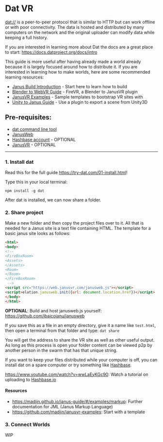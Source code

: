 # Dat VR

[dat://](https://datproject.org) is a peer-to-peer protocol that is similar to HTTP but can work offline or with poor connectivity. The data is hosted and distributed by many computers on the network and the original uploader can modify data while keeping a full history.

If you are interested in learning more about Dat the docs are a great place to start: <https://docs.datproject.org/docs/intro>

This guide is more useful after having already made a world already because it is largely focused around how to distribute it. If you are interested in learning how to make worlds, here are some recommended learning resources:


- [Janus Build Introduction](https://madjin.github.io/janus-guide/#/build/README) - Start here to learn how to build
- [Blender to WebVR Guide](https://madjin.github.io/janus-guide/#/guide/firevr) - FireVR, a Blender to JanusVR plugin 
- [JanusVR Examples](https://github.com/janusvr/janusvr-examples) - Sample templates to bootstrap VR sites with 
- [Unity to Janus Guide](https://madjin.github.io/janus-guide/#/guide/unity) - Use a plugin to export a scene from Unity3D
 

## Pre-requisites:

- [dat command line tool](https://try-dat.com/01-install.html)
- [JanusWeb](https://github.com/jbaicoianu/janusweb)
- [Hashbase account](https://hashbase.io/) - OPTIONAL
- [JanusVR](http://www.janusvr.com/download.php) - OPTIONAL


---

### 1. Install dat

Read this for the full guide <https://try-dat.com/01-install.html>!

Type this in your local terminal:

`npm install -g dat`

After dat is installed, we can now share a folder.


### 2. Share project

Make a new folder and then copy the project files over to it. All that is needed for a Janus site is a text file containing HTML. The template for a basic janus site looks as follows:

```html
<html>
<body>
<!--
<FireBoxRoom>
<Assets>
</Assets>
<Room>
</Room>
</FireBoxRoom>
 -->
<script src="https://web.janusvr.com/janusweb.js"></script>
<script>elation.janusweb.init({url: document.location.href})</script>
</body>
</html>
```

**OPTIONAL**: Build and host janusweb.js yourself: <https://github.com/jbaicoianu/janusweb>

If you save this as a file in an empty directory, give it a name like `test.html`, then open a terminal from that folder and type: 
`dat share`

You will get the address to share the VR site as well as other useful output. As long as this process is open your folder content can be viewed p2p by another person in the swarm that has that unique string. 

If you want to keep your files distributed while your computer is off, you can install dat on a spare computer or try something like [Hashbase](https://hashbase.io). 

<https://www.youtube.com/watch?v=wwLaEyKGc90>: Watch a tutorial on uploading to [Hashbase.io](https://hashbase.io/) 


#### **Resources**

- <https://madjin.github.io/janus-guide/#/examples/markup>: Further documentation for JML (Janus Markup Language)
- <https://github.com/madjin/janusvr-examples>: Start with a template


### 3. Connect Worlds

WIP

